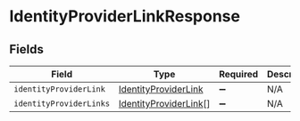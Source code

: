 # IdentityProviderLinkResponse


## Fields

| Field                                                                 | Type                                                                  | Required                                                              | Description                                                           |
| --------------------------------------------------------------------- | --------------------------------------------------------------------- | --------------------------------------------------------------------- | --------------------------------------------------------------------- |
| `identityProviderLink`                                                | [IdentityProviderLink](../../models/shared/identityproviderlink.md)   | :heavy_minus_sign:                                                    | N/A                                                                   |
| `identityProviderLinks`                                               | [IdentityProviderLink](../../models/shared/identityproviderlink.md)[] | :heavy_minus_sign:                                                    | N/A                                                                   |